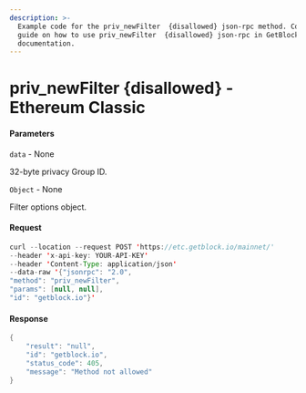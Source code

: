 ```yaml
---
description: >-
  Example code for the priv_newFilter  {disallowed} json-rpc method. Сomplete
  guide on how to use priv_newFilter  {disallowed} json-rpc in GetBlock.io Web3
  documentation.
---
```


# priv\_newFilter {disallowed} - Ethereum Classic

#### Parameters

`data` - None

32-byte privacy Group ID.

`Object` - None

Filter options object.

#### Request

```java
curl --location --request POST 'https://etc.getblock.io/mainnet/' 
--header 'x-api-key: YOUR-API-KEY' 
--header 'Content-Type: application/json' 
--data-raw '{"jsonrpc": "2.0",
"method": "priv_newFilter",
"params": [null, null],
"id": "getblock.io"}'
```

#### Response

```java
{
    "result": "null",
    "id": "getblock.io",
    "status_code": 405,
    "message": "Method not allowed"
}
```
